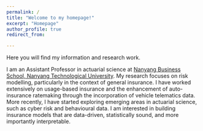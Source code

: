 ```yaml
---
permalink: /
title: "Welcome to my homepage!"
excerpt: "Homepage"
author_profile: true
redirect_from: 

---
```


Here you will find my information and research work.

I am an Assistant Professor in actuarial science at [Nanyang Business School, Nanyang Technological University](https://www.ntu.edu.sg/business).  My research focuses on risk modelling, particularly in the context of general insurance. I have worked extensively on usage-based insurance and the enhancement of auto-insurance ratemaking through the incorporation of vehicle telematics data. More recently, I have started exploring emerging areas in actuarial science, such as cyber risk and behavioural data. I am interested in building insurance models that are data-driven, statistically sound, and more importantly interpretable.
